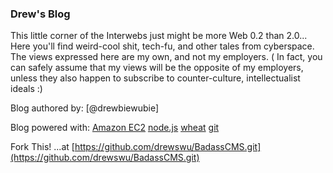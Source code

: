 ### Drew's Blog

This little corner of the Interwebs just might be more Web 0.2 than 2.0... Here you'll find weird-cool shit, tech-fu, and other tales from cyberspace. The views expressed here are my own, and not my employers. ( In fact, you can safely assume that my views will be the opposite of my employers, unless they also happen to subscribe to counter-culture, intellectualist ideals :)

Blog authored by: [@drewbiewubie]

Blog powered with: [Amazon EC2](http://aws.amazon.com/free/) [node.js](http://nodejs.org) [wheat](https://github.com/creationix/wheat) [git](https://code.google.com/p/git-core/)

Fork This! ...at [https://github.com/drewswu/BadassCMS.git](https://github.com/drewswu/BadassCMS.git)

[Drew Wu]: http://www.twitter.com/drewbiewubie
